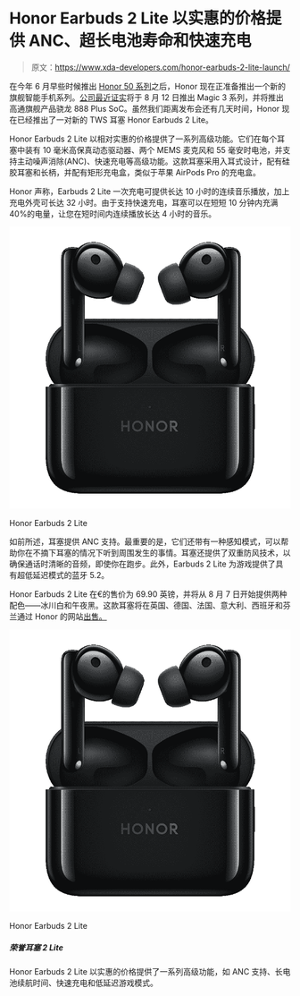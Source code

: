 # Honor Earbuds 2 Lite 以实惠的价格提供 ANC、超长电池寿命和快速充电

> 原文：<https://www.xda-developers.com/honor-earbuds-2-lite-launch/>

在今年 6 月早些时候推出 [Honor 50 系列](https://www.xda-developers.com/honor-50-series-official-launch/)之后，Honor 现在正准备推出一个新的旗舰智能手机系列。[公司最近证实](https://www.xda-developers.com/honor-magic-3-series-launch-date-confirm/)将于 8 月 12 日推出 Magic 3 系列，并将推出高通旗舰产品骁龙 888 Plus SoC。虽然我们距离发布会还有几天时间，Honor 现在已经推出了一对新的 TWS 耳塞 Honor Earbuds 2 Lite。

Honor Earbuds 2 Lite 以相对实惠的价格提供了一系列高级功能。它们在每个耳塞中装有 10 毫米高保真动态驱动器、两个 MEMS 麦克风和 55 毫安时电池，并支持主动噪声消除(ANC)、快速充电等高级功能。这款耳塞采用入耳式设计，配有硅胶耳塞和长柄，并配有矩形充电盒，类似于苹果 AirPods Pro 的充电盒。

Honor 声称，Earbuds 2 Lite 一次充电可提供长达 10 小时的连续音乐播放，加上充电外壳可长达 32 小时。由于支持快速充电，耳塞可以在短短 10 分钟内充满 40%的电量，让您在短时间内连续播放长达 4 小时的音乐。

 <picture>![The Honor Earbuds 2 Lite offers a host of premium features, like ANC support, long-battery life, fast charging, and a low latency gaming mode, at an affordable price.](img/4e568b4f05358cbebed9bb7a3592b589.png)</picture> 

Honor Earbuds 2 Lite

如前所述，耳塞提供 ANC 支持。最重要的是，它们还带有一种感知模式，可以帮助你在不摘下耳塞的情况下听到周围发生的事情。耳塞还提供了双重防风技术，以确保通话时清晰的音频，即使你在跑步。此外，Earbuds 2 Lite 为游戏提供了具有超低延迟模式的蓝牙 5.2。

Honor Earbuds 2 Lite 在€的售价为 69.90 英镑，并将从 8 月 7 日开始提供两种配色——冰川白和午夜黑。这款耳塞将在英国、德国、法国、意大利、西班牙和芬兰通过 Honor 的网站[出售。](https://www.hihonor.com/unitedkingdom/)

 <picture>![The Honor Earbuds 2 Lite offers a host of premium features, like ANC support, long-battery life, fast charging, and a low latency gaming mode, at an affordable price.](img/4e568b4f05358cbebed9bb7a3592b589.png)</picture> 

Honor Earbuds 2 Lite

##### 荣誉耳塞 2 Lite

Honor Earbuds 2 Lite 以实惠的价格提供了一系列高级功能，如 ANC 支持、长电池续航时间、快速充电和低延迟游戏模式。
